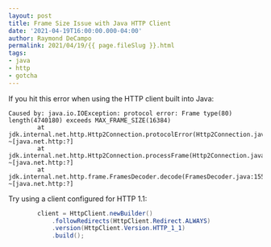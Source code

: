 ```yaml
---
layout: post
title: Frame Size Issue with Java HTTP Client
date: '2021-04-19T16:00:00.000-04:00'
author: Raymond DeCampo
permalink: 2021/04/19/{{ page.fileSlug }}.html
tags:
- java
- http
- gotcha
---
```


If you hit this error when using the HTTP client built into Java:

```text
Caused by: java.io.IOException: protocol error: Frame type(80) length(4740180) exceeds MAX_FRAME_SIZE(16384)
        at jdk.internal.net.http.Http2Connection.protocolError(Http2Connection.java:952) ~[java.net.http:?]
        at jdk.internal.net.http.Http2Connection.processFrame(Http2Connection.java:714) ~[java.net.http:?]
        at jdk.internal.net.http.frame.FramesDecoder.decode(FramesDecoder.java:155) ~[java.net.http:?]
```

Try using a client configured for HTTP 1.1:

```java
        client = HttpClient.newBuilder()
            .followRedirects(HttpClient.Redirect.ALWAYS)
            .version(HttpClient.Version.HTTP_1_1)
            .build();
```
